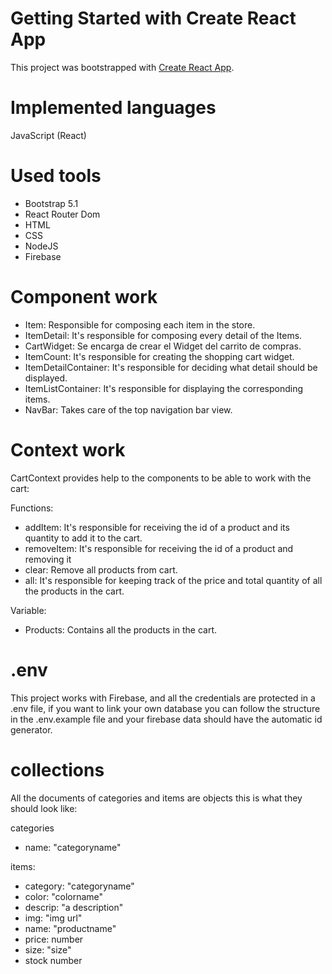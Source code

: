 # Getting Started with Create React App

This project was bootstrapped with [Create React App](https://github.com/facebook/create-react-app).

# Implemented languages

JavaScript (React)

# Used tools

* Bootstrap 5.1
* React Router Dom
* HTML
* CSS
* NodeJS
* Firebase

# Component work

* Item: Responsible for composing each item in the store.
* ItemDetail: It's responsible for composing every detail of the Items.
* CartWidget: Se encarga de crear el Widget del carrito de compras.
* ItemCount: It's responsible for creating the shopping cart widget.
* ItemDetailContainer: It's responsible for deciding what detail should be displayed.
* ItemListContainer: It's responsible for displaying the corresponding items.
* NavBar: Takes care of the top navigation bar view.

# Context work

CartContext provides help to the components to be able to work with the cart:

Functions:

* addItem: It's responsible for receiving the id of a product and its quantity to add it to the cart.
* removeItem: It's responsible for receiving the id of a product and removing it
* clear: Remove all products from cart.
* all: It's responsible for keeping track of the price and total quantity of all the products in the cart.

Variable:

* Products: Contains all the products in the cart.

# .env

This project works with Firebase, and all the credentials are protected in a .env file, if 
you want to link your own database you can follow the structure in the .env.example 
file and your firebase data should have the automatic id generator.

# collections

All the documents of categories and items are objects this is what they should look like:

categories 

* name: "categoryname"

items: 

* category: "categoryname"
* color: "colorname"
* descrip: "a description"
* img: "img url"
* name: "productname"
* price: number
* size: "size"
* stock number